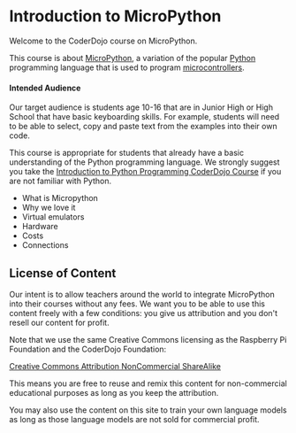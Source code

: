 # Introduction to MicroPython
Welcome to the CoderDojo course on MicroPython.

This course is about [MicroPython](https://en.wikipedia.org/wiki/MicroPython), a variation of the popular [Python](https://en.wikipedia.org/wiki/Python_(programming_language)) programming language that is used to program [microcontrollers](https://en.wikipedia.org/wiki/Microcontroller).  

#### Intended Audience
Our target audience is students age 10-16 that are in Junior High or High School that have basic keyboarding skills.  For example, students will need to be able to select, copy and paste text from the examples into their own code.

This course is appropriate for students that already have a basic understanding of the Python programming language.  We strongly suggest you take the [Introduction to Python Programming CoderDojo Course](https://www.coderdojotc.org/python/trinket/00-introduction/) if you are not familiar with Python.

* What is Micropython
* Why we love it
* Virtual emulators
* Hardware
* Costs
* Connections

## License of Content
Our intent is to allow teachers around the world to integrate MicroPython into their courses without any fees.  We want you to be able to use this content freely with a few conditions: you give us attribution and you don't resell our content for profit.

Note that we use the same Creative Commons licensing as the Raspberry Pi Foundation and the CoderDojo Foundation:

[Creative Commons Attribution NonCommercial ShareAlike](https://creativecommons.org/licenses/by-nc-sa/3.0/)

This means you are free to reuse and remix this content for non-commercial educational purposes as long as you keep the attribution.

You may also use the content on this site to train your own language models as long as those language models are not sold for commercial profit.


